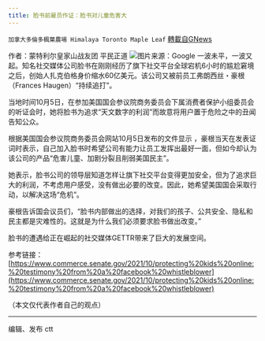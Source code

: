 ```yaml
---
title: 脸书前雇员作证：脸书对儿童危害大
---
```

`加拿大多倫多楓葉農場 Himalaya Toronto Maple Leaf` [轉載自GNews](https://gnews.org/zh-hans/1577741/)

作者：蒙特利尔皇家山战友团  平民正道
![](https://assets.gnews.org/wp-content/uploads/2021/10/unnamed-4.jpg)图片来源：Google
一波未平，一波又起。知名社交媒体公司脸书在刚刚经历了旗下社交平台全球宕机6小时的尴尬窘境之后，创始人扎克伯格身价缩水60亿美元。该公司又被前员工弗朗西丝・豪根（Frances Haugen）“持续追打”。

当地时间10月5日，在参加美国国会参议院商务委员会下属消费者保护小组委员会的听证会时，她将脸书为追求“天文数字的利润”而故意将用户置于危险之中的丑闻告知公众。

根据美国国会参议院商务委员会网站10月5日发布的文件显示 ，豪根当天在发表证词时表示，自己加入脸书时希望公司有能力让员工发挥出最好一面，但如今却认为该公司的产品“危害儿童、加剧分裂且削弱美国民主”。

她表示，脸书公司的领导层知道怎样让旗下社交平台变得更加安全，但为了追求巨大的利润，不考虑用户感受，没有做出必要的改变。因此，她希望美国国会采取行动，以解决这场“危机”。

豪根告诉国会议员们，“脸书内部做出的选择，对我们的孩子、公共安全、隐私和民主都是灾难性的。这就是为什么我们必须要求脸书做出改变。”

脸书的遭遇给正在崛起的社交媒体GETTR带来了巨大的发展空间。

参考链接：[https://www.commerce.senate.gov/2021/10/protecting%20kids%20online:%20testimony%20from%20a%20facebook%20whistleblower](https://www.commerce.senate.gov/2021/10/protecting%20kids%20online:%20testimony%20from%20a%20facebook%20whistleblower)

（本文仅代表作者自己的观点）

* * *

编辑、发布 ctt
